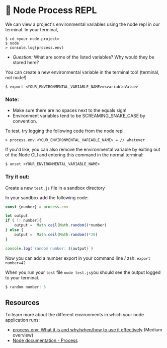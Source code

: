 
# 🚀 Node Process REPL

We can view a project's environmental variables using the node repl in our
terminal. In your terminal,

```
$ cd <your-node-project>
$ node
> console.log(process.env)

```

- *Question:* What are some of the listed variables? Why would they be stored
here?

You can create a new environmental variable in the terminal too! (terminal, not
node!)

```
$ export <YOUR_ENVIRONMENTAL_VARIABLE_NAME>=<variableValue>
```

### Note:

- Make sure there are no spaces next to the equals sign!
- Environment variables tend to be SCREAMING_SNAKE_CASE by convention.

To test, try logging the following code from the node repl.

```
> process.env.<YOUR_ENVIRONMENTAL_VARIABLE_NAME> = // whatever

```

If you'd like, you can also remove the environmental variable by exiting out of
the Node CLI and entering this command in the normal terminal:

```
$ unset <YOUR_ENVIRONMENTAL_VARIABLE_NAME>

```

### Try it out:

Create a new `test.js` file in a sandbox directory

In your sandbox add the following code:

```jsx
const {number} = process.env

let output
if ( !! number){
    output =  Math.ceil(Math.random()*number)
} else {
    output =  Math.ceil(Math.random()*20)
}

console.log(`random number: ${output}`)
```

Now you can add a number export in your command line / zsh: `export number=42`  

When you run your `test` file `node test.js`you should see the output logged to your terminal. 

```jsx
$ random number: 5
```

## Resources

To learn more about the different environments in which your node application runs:

- [process.env: What it is and why/when/how to use it effectively](https://codeburst.io/process-env-what-it-is-and-why-when-how-to-use-it-effectively-505d0b2831e7) (Medium overview)
- [Node documentation - Process](https://nodejs.org/dist/latest-v8.x/docs/api/process.html#process_process)